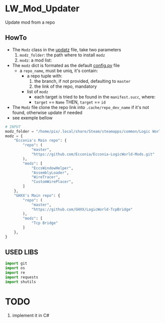 # LW_Mod_Updater
Update mod from a repo

## HowTo

- The `Modz` class in the [updatz](./updatz) file, take two parameters
   1. `modz_folder`: the path where to install `modz`
   2. `modz`: a mod list:
- The `modz` dict is formated as the default [config.py](./config.py) file
  - a `repo_name`, must be uniq, it's contain:
    - a repo tuple with:
      1. the branch, if not provided, defaulting to `master`
      2. the link of the repo, mandatory
    - list of `modz`
      - each target is tried to be found in the `manifest.succ`, where:
      - `target` == `Name` THEN, `target` == `id`
- The `Modz` file clone the repo link into `.cache/repo_dev_name` if it's not found,
otherwise update if needed
- see exemple bellow

```py
# INPUT
modz_folder = "/home/pix/.local/share/Steam/steamapps/common/Logic World/GameData"
modz = {
	"Ecconia's Main repo": {
		"repo": (
			"master",
			"https://github.com/Ecconia/Ecconia-LogicWorld-Mods.git"
		),
		"modz": [
			"EccsWindowHelper",
			"AssemblyLoader",
			"WireTracer",
			"CustomWirePlacer",
		]
	},
	"GHXX's Main repo": {
		"repo": (
			"master",
			"https://github.com/GHXX/LogicWorld-TcpBridge"
		),
		"modz": [
			"Tcp Bridge"
		]
	},
}
```

## USED LIBS

```py
import git
import os
import re
import requests
import shutils
```

# TODO
1. implement it in C#
